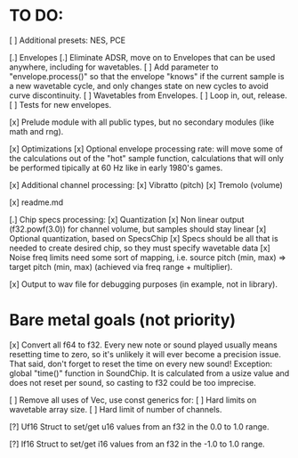 # TO DO:

[ ] Additional presets: NES, PCE

[.] Envelopes
    [.] Eliminate ADSR, move on to Envelopes that can be used anywhere, including for wavetables.
    [ ] Add parameter to "envelope.process()" so that the envelope "knows" if the current sample is a new wavetable cycle, and only changes state on new cycles to avoid curve discontinuity.
    [ ] Wavetables from Envelopes.
    [ ] Loop in, out, release.
    [ ] Tests for new envelopes.

[x] Prelude module with all public types, but no secondary modules (like math and rng).

[x] Optimizations
    [x] Optional envelope processing rate: will move some of the calculations out of the "hot" sample function, calculations that will only be performed tipically at 60 Hz like in early 1980's games.

[x] Additional channel processing:
    [x] Vibratto (pitch)
    [x] Tremolo (volume)

[x] readme.md

[.] Chip specs processing:
    [x] Quantization
    [x] Non linear output (f32.powf(3.0)) for channel volume, but samples should stay linear
    [x] Optional quantization, based on SpecsChip
    [x] Specs should be all that is needed to create desired chip, so they must specify wavetable data
    [x] Noise freq limits need some sort of mapping, i.e. source pitch (min, max) => target pitch (min, max) (achieved via freq range + multiplier).


[x] Output to wav file for debugging purposes (in example, not in library).


# Bare metal goals (not priority)

[x] Convert all f64 to f32. Every new note or sound played usually means resetting time to zero, so it's unlikely it will ever become a precision issue. That said, don't forget to reset the time on every new sound! Exception: global "time()" function in SoundChip. It is calculated from a usize value and does not reset per sound, so casting to f32 could be too imprecise.

[ ] Remove all uses of Vec, use const generics for:
    [ ] Hard limits on wavetable array size.
    [ ] Hard limit of number of channels.

[?] Uf16 Struct to set/get u16 values from an f32 in the 0.0 to 1.0 range.

[?] If16 Struct to set/get i16 values from an f32 in the -1.0 to 1.0 range.
